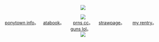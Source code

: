 <p align="center">
<img src="https://komarev.com/ghpvc/?username=GIRLERASER&color=7276BD&label=KIDDOS">
</p>

<p align="center">
<img src="https://i.postimg.cc/hvP7h2Jb/Untitled2682-20250715210628.png"> 
<br><a href="https://rentry.co/skulls">ponytown info</a>。   ⠀<a href=https://corruptedbond.atabook.org>atabook</a>。 ⠀⠀ <a href=https://pronouns.cc/@corruptedbond>prns cc</a>。  ⠀ <a href=https://corruptedbond.straw.page>strawpage</a>。  ⠀⠀<a href="https://rentry.co/romantics">my rentry</a>。 ⠀ ⠀<a href=https://guns.lol/girleraser>guns lol</a>。 ⠀⠀ <br>
<img src= "https://spotify-github-profile.kittinanx.com/api/view?uid=316jynlqyyw2teijbwdr2dzem624&cover_image=true&theme=natemoo-re&show_offline=true&background_color=121212&interchange=false&bar_color=2c2f81&bar_color_cover=false">
</p>
